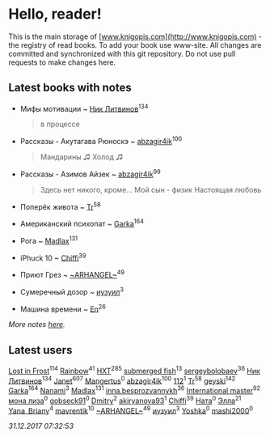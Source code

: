 # Hello, reader!
This is the main storage of [www.knigopis.com](http://www.knigopis.com) - the registry of read books.
To add your book use www-site. All changes are committed and synchronized with this git repository.
Do not use pull requests to make changes here.


## Latest books with notes
* Мифы мотивации ~ [Ник Литвинов](users/241/241974816-vkontakte)<sup>134</sup>
    > в процессе

* Рассказы - Акутагава Рюноскэ ~ [abzagir4ik](users/362/3621623-vkontakte)<sup>100</sup>
    > Мандарины ♫
    > Холод ♫

* Рассказы - Азимов Айзек ~ [abzagir4ik](users/362/3621623-vkontakte)<sup>99</sup>
    > Здесь нет никого, кроме...
    > Мой сын - физик
    > Настоящая любовь

* Поперёк живота ~ [Tr](users/122/12282474-vkontakte)<sup>58</sup>

* Американский психопат ~ [Garka](users/115/115753719718250012620-google)<sup>164</sup>

* Рога ~ [Madlax](users/158/158304782-vkontakte)<sup>131</sup>

* iPhuck 10 ~ [Chiffi](users/105/105831994080785626680-google)<sup>39</sup>

* Приют Грез ~ [~ARHANGEL~](users/642/64251996-vkontakte)<sup>49</sup>

* Сумеречный дозор ~ [иузуил](users/238/238356806-vkontakte)<sup>3</sup>

* Машина времени ~ [En](users/333/333646551-vkontakte)<sup>26</sup>


_More notes [here](latest_books_with_notes.md)._


## Latest users
[Lost in Frost](users/103/103293621948650602575-google)<sup>114</sup> 
[Rainbow](users/109/109787328219839805802-google)<sup>41</sup> 
[HXT](users/100/100002563462782-facebook)<sup>285</sup> 
[submerged fish](users/471/471364154-yandex)<sup>13</sup> 
[sergeybolobaev](users/379/37918255-vkontakte)<sup>36</sup> 
[Ник Литвинов](users/241/241974816-vkontakte)<sup>134</sup> 
[Janet](users/108/108113656204404967440-google)<sup>607</sup> 
[Mangertus](users/156/15649404-vkontakte)<sup>0</sup> 
[abzagir4ik](users/362/3621623-vkontakte)<sup>100</sup> 
[112](users/533/533070810389927-facebook)<sup>1</sup> 
[Tr](users/122/12282474-vkontakte)<sup>58</sup> 
[geyski](users/221/221959664-vkontakte)<sup>142</sup> 
[Garka](users/115/115753719718250012620-google)<sup>164</sup> 
[Nanami](users/116/116145051192469700314-google)<sup>3</sup> 
[Madlax](users/158/158304782-vkontakte)<sup>131</sup> 
[inna.besprozvannykh](users/733/73323849-yandex)<sup>36</sup> 
[International master](users/741/74140988-vkontakte)<sup>92</sup> 
[мона лиза](users/262/262192691-vkontakte)<sup>0</sup> 
[gobseck91](users/374/374820130-vkontakte)<sup>0</sup> 
[Dmitry](users/116/116036946437273732646-googleplus)<sup>2</sup> 
[akiryanova93](users/349/349904371-vkontakte)<sup>1</sup> 
[Chiffi](users/105/105831994080785626680-google)<sup>39</sup> 
[Ната](users/111/11195379251184170947-mailru)<sup>0</sup> 
[Элла](users/100/1002037069862545-facebook)<sup>21</sup> 
[Yana_Briany](users/873/87353589-vkontakte)<sup>4</sup> 
[mavrentik](users/200/200666735-vkontakte)<sup>10</sup> 
[~ARHANGEL~](users/642/64251996-vkontakte)<sup>49</sup> 
[иузуил](users/238/238356806-vkontakte)<sup>3</sup> 
[Yoshka](users/114/114088849140391089697-google)<sup>0</sup> 
[mashi2000](users/233/233557983-vkontakte)<sup>0</sup> 


_31.12.2017 07:32:53_
